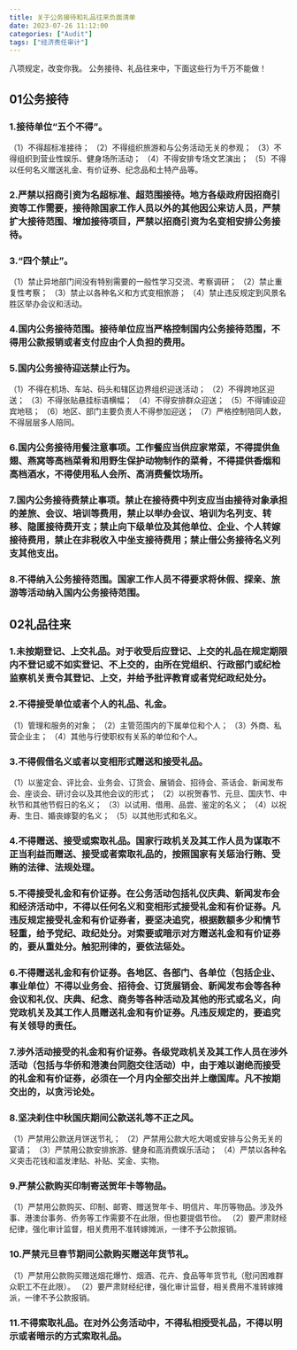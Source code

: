 ```yaml
---
title: 关于公务接待和礼品往来负面清单
date: 2023-07-26 11:12:00
categories: ["Audit"]
tags: ["经济责任审计"]
---
```



八项规定，改变你我。
公务接待、礼品往来中，下面这些行为千万不能做！

## 01公务接待

### 1.接待单位“五个不得”。

（1）不得超标准接待；
（2）不得组织旅游和与公务活动无关的参观；
（3）不得组织到营业性娱乐、健身场所活动；
（4）不得安排专场文艺演出；
（5）不得以任何名义赠送礼金、有价证券、纪念品和土特产品等。
### 2.严禁以招商引资为名超标准、超范围接待。地方各级政府因招商引资等工作需要，接待除国家工作人员以外的其他因公来访人员，严禁扩大接待范围、增加接待项目，严禁以招商引资为名变相安排公务接待。

### 3.“四个禁止”。

（1）禁止异地部门间没有特别需要的一般性学习交流、考察调研；
（2）禁止重复性考察；
（3）禁止以各种名义和方式变相旅游；
（4）禁止违反规定到风景名胜区举办会议和活动。

### 4.国内公务接待范围。接待单位应当严格控制国内公务接待范围，不得用公款报销或者支付应由个人负担的费用。

### 5.国内公务接待迎送禁止行为。
（1）不得在机场、车站、码头和辖区边界组织迎送活动；
（2）不得跨地区迎送；
（3）不得张贴悬挂标语横幅；
（4）不得安排群众迎送；
（5）不得铺设迎宾地毯；
（6）地区、部门主要负责人不得参加迎送；
（7）严格控制陪同人数，不得层层多人陪同。

### 6.国内公务接待用餐注意事项。工作餐应当供应家常菜，不得提供鱼翅、燕窝等高档菜肴和用野生保护动物制作的菜肴，不得提供香烟和高档酒水，不得使用私人会所、高消费餐饮场所。

### 7.国内公务接待费禁止事项。禁止在接待费中列支应当由接待对象承担的差旅、会议、培训等费用，禁止以举办会议、培训为名列支、转移、隐匿接待费开支；禁止向下级单位及其他单位、企业、个人转嫁接待费用，禁止在非税收入中坐支接待费用；禁止借公务接待名义列支其他支出。

### 8.不得纳入公务接待范围。国家工作人员不得要求将休假、探亲、旅游等活动纳入国内公务接待范围。


## 02礼品往来
### 1.未按期登记、上交礼品。对于收受后应登记、上交的礼品在规定期限内不登记或不如实登记、不上交的，由所在党组织、行政部门或纪检监察机关责令其登记、上交，并给予批评教育或者党纪政纪处分。

### 2.不得接受单位或者个人的礼品、礼金。
（1）管理和服务的对象；
（2）主管范围内的下属单位和个人；
（3）外商、私营企业主；
（4）其他与行使职权有关系的单位和个人。

### 3.不得假借名义或者以变相形式赠送和接受礼品。
（1）以鉴定会、评比会、业务会、订货会、展销会、招待会、茶话会、新闻发布会、座谈会、研讨会以及其他会议的形式；
（2）以祝贺春节、元旦、国庆节、中秋节和其他节假日的名义；
（3）以试用、借用、品尝、鉴定的名义；
（4）以祝寿、生日、婚丧嫁娶的名义；
（5）以其他形式和名义。

### 4.不得赠送、接受或索取礼品。国家行政机关及其工作人员为谋取不正当利益而赠送、接受或者索取礼品的，按照国家有关惩治行贿、受贿的法律、法规处理。

### 5.不得接受礼金和有价证券。在公务活动包括礼仪庆典、新闻发布会和经济活动中，不得以任何名义和变相形式接受礼金和有价证券。凡违反规定接受礼金和有价证券者，要坚决追究，根据数额多少和情节轻重，给予党纪、政纪处分。对索要或暗示对方赠送礼金和有价证券的，要从重处分。触犯刑律的，要依法惩处。

### 6.不得赠送礼金和有价证券。各地区、各部门、各单位（包括企业、事业单位）不得以业务会、招待会、订货展销会、新闻发布会等各种会议和礼仪、庆典、纪念、商务等各种活动及其他的形式或名义，向党政机关及其工作人员赠送礼金和有价证券。凡违反规定的，要追究有关领导的责任。

### 7.涉外活动接受的礼金和有价证券。各级党政机关及其工作人员在涉外活动（包括与华侨和港澳台同胞交往活动）中，由于难以谢绝而接受的礼金和有价证券，必须在一个月内全部交出并上缴国库。凡不按期交出的，以贪污论处。

### 8.坚决刹住中秋国庆期间公款送礼等不正之风。
（1）严禁用公款送月饼送节礼；
（2）严禁用公款大吃大喝或安排与公务无关的宴请；
（3）严禁用公款安排旅游、健身和高消费娱乐活动；
（4）严禁以各种名义突击花钱和滥发津贴、补贴、奖金、实物。

### 9.严禁公款购买印制寄送贺年卡等物品。
（1）严禁用公款购买、印制、邮寄、赠送贺年卡、明信片、年历等物品。涉及外事、港澳台事务、侨务等工作需要不在此限，但也要提倡节俭。
（2）要严肃财经纪律，强化审计监督，相关费用不准转嫁摊派，一律不予公款报销。

### 10.严禁元旦春节期间公款购买赠送年货节礼。
（1）严禁用公款购买赠送烟花爆竹、烟酒、花卉、食品等年货节礼（慰问困难群众职工不在此限）。
（2）要严肃财经纪律，强化审计监督，相关费用不准转嫁摊派，一律不予公款报销。

### 11.不得索取礼品。在对外公务活动中，不得私相授受礼品，不得以明示或者暗示的方式索取礼品。